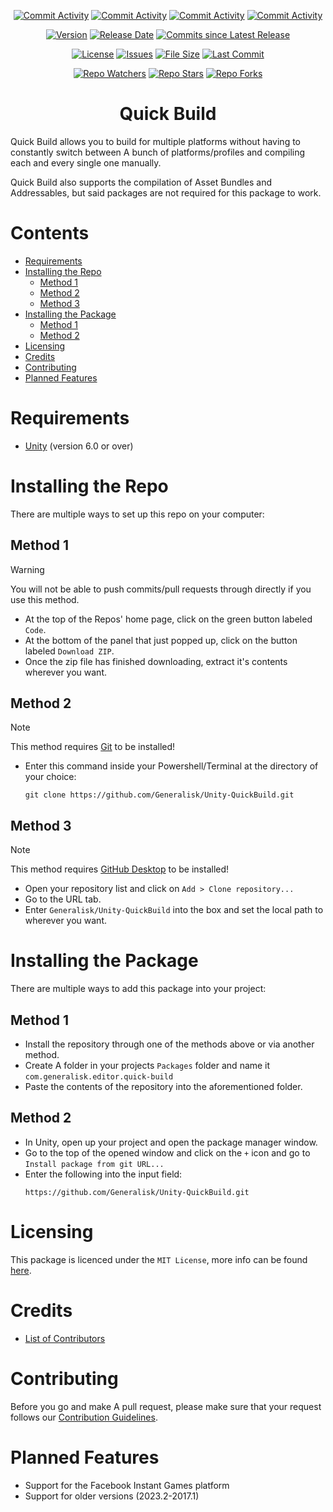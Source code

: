 <div align="center">
  
  [![Commit Activity](https://img.shields.io/github/commit-activity/w/Generalisk/Unity-QuickBuild)](https://github.com/Generalisk/Unity-QuickBuild)
  [![Commit Activity](https://img.shields.io/github/commit-activity/m/Generalisk/Unity-QuickBuild)](https://github.com/Generalisk/Unity-QuickBuild)
  [![Commit Activity](https://img.shields.io/github/commit-activity/y/Generalisk/Unity-QuickBuild)](https://github.com/Generalisk/Unity-QuickBuild)
  [![Commit Activity](https://img.shields.io/github/commit-activity/t/Generalisk/Unity-QuickBuild)](https://github.com/Generalisk/Unity-QuickBuild)
  
  [![Version](https://img.shields.io/github/v/release/Generalisk/Unity-QuickBuild)](https://github.com/Generalisk/Unity-QuickBuild/releases/latest)
  [![Release Date](https://img.shields.io/github/release-date/Generalisk/Unity-QuickBuild)](https://github.com/Generalisk/Unity-QuickBuild/releases/latest)
  [![Commits since Latest Release](https://img.shields.io/github/commits-since/Generalisk/Unity-QuickBuild/latest)](https://github.com/Generalisk/Unity-QuickBuild/releases/latest)
  
  [![License](https://img.shields.io/github/license/Generalisk/Unity-QuickBuild)](https://github.com/Generalisk/Unity-QuickBuild/blob/main/LICENSE)
  [![Issues](https://img.shields.io/github/issues/Generalisk/Unity-QuickBuild)](https://github.com/Generalisk/Unity-QuickBuild/issues)
  [![File Size](https://img.shields.io/github/repo-size/Generalisk/Unity-QuickBuild)](https://github.com/Generalisk/Unity-QuickBuild)
  [![Last Commit](https://img.shields.io/github/last-commit/Generalisk/Unity-QuickBuild)](https://github.com/Generalisk/Unity-QuickBuild)
  
  [![Repo Watchers](https://img.shields.io/github/watchers/Generalisk/Unity-QuickBuild)](https://github.com/Generalisk/Unity-QuickBuild)
  [![Repo Stars](https://img.shields.io/github/stars/Generalisk/Unity-QuickBuild)](https://github.com/Generalisk/Unity-QuickBuild)
  [![Repo Forks](https://img.shields.io/github/forks/Generalisk/Unity-QuickBuild)](https://github.com/Generalisk/Unity-QuickBuild)
</div>

<div align="center">
  
  # Quick Build
</div>

Quick Build allows you to build for multiple platforms without having to constantly switch between A bunch of platforms/profiles and compiling each and every single one manually.

Quick Build also supports the compilation of Asset Bundles and Addressables, but said packages are not required for this package to work.

# Contents
- [Requirements](#requirements)
- [Installing the Repo](#installing-the-repo)
  - [Method 1](#method-1)
  - [Method 2](#method-2)
  - [Method 3](#method-3)
- [Installing the Package](#installing-the-package)
  - [Method 1](#method-1)
  - [Method 2](#method-2)
- [Licensing](#licensing)
- [Credits](#credits)
- [Contributing](#contributing)
- [Planned Features](#planned-features)

# Requirements
- [Unity](https://unity.com/download) (version 6.0 or over)

# Installing the Repo
There are multiple ways to set up this repo on your computer:
## Method 1
> [!WARNING]
> You will not be able to push commits/pull requests through directly if you use this method.
- At the top of the Repos' home page, click on the green button labeled `Code`.
- At the bottom of the panel that just popped up, click on the button labeled `Download ZIP`.
- Once the zip file has finished downloading, extract it's contents wherever you want.
## Method 2
> [!NOTE]
> This method requires [Git](https://git-scm.com/downloads) to be installed!
- Enter this command inside your Powershell/Terminal at the directory of your choice:
  ```
  git clone https://github.com/Generalisk/Unity-QuickBuild.git
  ```
## Method 3
> [!NOTE]
> This method requires [GitHub Desktop](https://desktop.github.com/) to be installed!
- Open your repository list and click on `Add > Clone repository...`
- Go to the URL tab.
- Enter `Generalisk/Unity-QuickBuild` into the box and set the local path to wherever you want.

# Installing the Package
There are multiple ways to add this package into your project:
## Method 1
- Install the repository through one of the methods above or via another method.
- Create A folder in your projects `Packages` folder and name it `com.generalisk.editor.quick-build`
- Paste the contents of the repository into the aforementioned folder.
## Method 2
- In Unity, open up your project and open the package manager window.
- Go to the top of the opened window and click on the `+` icon and go to `Install package from git URL...`
- Enter the following into the input field:
  ```
  https://github.com/Generalisk/Unity-QuickBuild.git
  ```

# Licensing
This package is licenced under the `MIT License`, more info can be found [here](../LICENSE).

# Credits
- [List of Contributors](CONTRIBUTORS.md)

# Contributing
Before you go and make A pull request, please make sure that your request follows our [Contribution Guidelines](CONTRIBUTING.md).

# Planned Features
- Support for the Facebook Instant Games platform
- Support for older versions (2023.2-2017.1)
